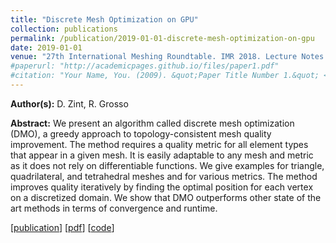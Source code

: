 ```yaml
---
title: "Discrete Mesh Optimization on GPU"
collection: publications
permalink: /publication/2019-01-01-discrete-mesh-optimization-on-gpu
date: 2019-01-01
venue: "27th International Meshing Roundtable. IMR 2018. Lecture Notes in Computational Science and Engineering, vol 127."
#paperurl: "http://academicpages.github.io/files/paper1.pdf"
#citation: "Your Name, You. (2009). &quot;Paper Title Number 1.&quot; <i>Journal 1</i>. 1(1)."
---
```


**Author(s):** D. Zint, R. Grosso

**Abstract:** We present an algorithm called discrete mesh optimization (DMO), a greedy approach to topology-consistent mesh quality improvement. The method requires a quality metric for all element types that appear in a given mesh. It is easily adaptable to any mesh and metric as it does not rely on differentiable functions. We give examples for triangle, quadrilateral, and tetrahedral meshes and for various metrics. The method improves quality iteratively by finding the optimal position for each vertex on a discretized domain. We show that DMO outperforms other state of the art methods in terms of convergence and runtime.

\[[publication](https://rdcu.be/ddsF3)\]
\[[pdf](https://project.inria.fr/imr27/files/2018/09/1003.pdf)\]
\[[code](https://github.com/daniel-zint/dmo_templated)\]
